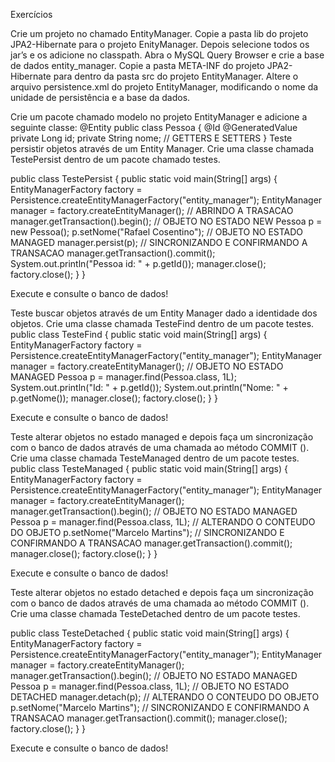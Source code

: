 Exercícios

Crie um projeto no chamado EntityManager. Copie a pasta lib do projeto JPA2-Hibernate para o projeto EnityManager. Depois selecione todos os jar’s e os adicione no classpath.
Abra o MySQL Query Browser e crie a base de dados entity_manager.
Copie a pasta META-INF do projeto JPA2-Hibernate para dentro da pasta src do projeto EntityManager. Altere o arquivo persistence.xml do projeto EntityManager, modificando o nome da unidade de persistência e a base da dados.


Crie um pacote chamado modelo no projeto EntityManager e adicione a seguinte classe:
@Entity
public class Pessoa {
@Id @GeneratedValue
private Long id;
private String nome;
// GETTERS E SETTERS
}
Teste persistir objetos através de um Entity Manager. Crie uma classe chamada TestePersist dentro de um pacote chamado testes.

public class TestePersist {
public static void main(String[] args) {
EntityManagerFactory factory =
Persistence.createEntityManagerFactory("entity_manager");
EntityManager manager = factory.createEntityManager();
// ABRINDO A TRASACAO
manager.getTransaction().begin();
// OBJETO NO ESTADO NEW
Pessoa p = new Pessoa();
p.setNome("Rafael Cosentino");
// OBJETO NO ESTADO MANAGED
manager.persist(p);
// SINCRONIZANDO E CONFIRMANDO A TRANSACAO
manager.getTransaction().commit();
System.out.println("Pessoa id: " + p.getId());
manager.close();
factory.close();
}
}

Execute e consulte o banco de dados!

Teste buscar objetos através de um Entity Manager dado a identidade dos objetos. Crie uma classe chamada TesteFind dentro de um pacote testes.
public class TesteFind {
public static void main(String[] args) {
EntityManagerFactory factory =
Persistence.createEntityManagerFactory("entity_manager");
EntityManager manager = factory.createEntityManager();
// OBJETO NO ESTADO MANAGED
Pessoa p = manager.find(Pessoa.class, 1L);
System.out.println("Id: " + p.getId());
System.out.println("Nome: " + p.getNome());
manager.close();
factory.close();
}
}

Execute e consulte o banco de dados!

Teste alterar objetos no estado managed e depois faça um sincronização com o banco de dados através de uma chamada ao método COMMIT (). Crie uma classe chamada TesteManaged dentro de um pacote testes.
public class TesteManaged {
public static void main(String[] args) {
EntityManagerFactory factory =
Persistence.createEntityManagerFactory("entity_manager");
EntityManager manager = factory.createEntityManager();
manager.getTransaction().begin();
// OBJETO NO ESTADO MANAGED
Pessoa p = manager.find(Pessoa.class, 1L);
// ALTERANDO O CONTEUDO DO OBJETO
p.setNome("Marcelo Martins");
// SINCRONIZANDO E CONFIRMANDO A TRANSACAO
manager.getTransaction().commit();
manager.close();
factory.close();
}
}

Execute e consulte o banco de dados!

Teste alterar objetos no estado detached e depois faça um sincronização com o banco de dados através de uma chamada ao método COMMIT (). Crie uma classe chamada TesteDetached dentro de um pacote testes.

public class TesteDetached {
public static void main(String[] args) {
EntityManagerFactory factory =
Persistence.createEntityManagerFactory("entity_manager");
EntityManager manager = factory.createEntityManager();
manager.getTransaction().begin();
// OBJETO NO ESTADO MANAGED
Pessoa p = manager.find(Pessoa.class, 1L);
// OBJETO NO ESTADO DETACHED
manager.detach(p);
// ALTERANDO O CONTEUDO DO OBJETO
p.setNome("Marcelo Martins");
// SINCRONIZANDO E CONFIRMANDO A TRANSACAO
manager.getTransaction().commit();
manager.close();
factory.close();
}
}

Execute e consulte o banco de dados!
